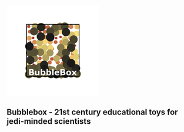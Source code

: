 <img src="graphics/logobox.png" width = 250px>

## Bubblebox - 21st century educational toys for jedi-minded scientists



